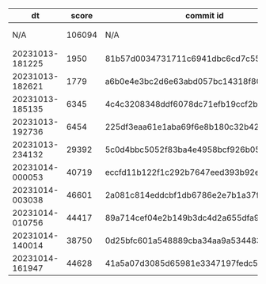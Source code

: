 |dt|score|commit id|change log|
|--|--|--|--|
|N/A|106094|N/A|予選突破ライン (「俺達の戦いはこれまでだ」) https://isucon.net/archives/56021246.html|
|20231013-181225|1950|81b57d0034731711c6941dbc6cd7c550bf684896|initial score|
|20231013-182621|1779|a6b0e4e3bc2d6e63abd057bc14318f8079de240e|initial score|
|20231013-185135|6345|4c4c3208348ddf6078dc71efb19ccf2b53535b4a|mysql-appserver3|
|20231013-192736|6454|225df3eaa61e1aba69f6e8b180c32b429e517a8e|loadbalance|
|20231013-234132|29392|5c0d4bbc5052f83ba4e4958bcf926b0510fc6792|jia_isu_uuid_timestamp_desc_index|
|20231014-000053|40719|eccfd11b122f1c292b7647eed393b92e5860b681|cache-trendResponse|
|20231014-003038|46601|2a081c814eddcbf1db6786e2e7b1a37fbe50b1ed|skip commit|
|20231014-010756|44417|89a714cef04e2b149b3dc4d2a655dfa9dc6f510a|batch-insert|
|20231014-140014|38750|0d25bfc601a548889cba34aa9a534483f84982b8|assets|
|20231014-161947|44628|41a5a07d3085d65981e3347197fedc5485470f60|memcache icon|
